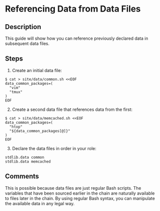 # Referencing Data from Data Files

## Description

This guide will show how you can reference previously declared data in subsequent data files.

## Steps

1. Create an initial data file:

```shell
$ cat > site/data/common.sh <<EOF
data_common_packages=(
  "vim"
  "tmux"
)
EOF
```

2. Create a second data file that references data from the first:
```shell
$ cat > site/data/memcached.sh <<EOF
data_common_packages=(
  "htop"
  "${data_common_packages[@]}"
)
EOF
```

3. Declare the data files in order in your role:

```shell
stdlib.data common
stdlib.data memcached
```

## Comments

This is possible because data files are just regular Bash scripts. The variables that have been sourced earlier in the chain are naturally available to files later in the chain. By using regular Bash syntax, you can manipulate the available data in any legal way.
